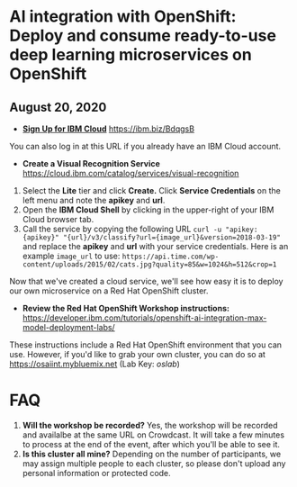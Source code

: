 # AI integration with OpenShift: Deploy and consume ready-to-use deep learning microservices on OpenShift
## August 20, 2020

* **[Sign Up for IBM Cloud](https://ibm.biz/BdqgsB)** https://ibm.biz/BdqgsB

You can also log in at this URL if you already have an IBM Cloud account.

* **Create a Visual Recognition Service** https://cloud.ibm.com/catalog/services/visual-recognition

1. Select the **Lite** tier and click **Create.** Click **Service Credentials** on the left menu and note the **apikey** and **url**.
1. Open the **IBM Cloud Shell** by clicking in the upper-right of your IBM Cloud browser tab.
1. Call the service by copying the following URL `curl -u "apikey:{apikey}" "{url}/v3/classify?url={image_url}&version=2018-03-19"` and replace the **apikey** and **url** with your service credentials. Here is an example `image_url` to use: `https://api.time.com/wp-content/uploads/2015/02/cats.jpg?quality=85&w=1024&h=512&crop=1`

Now that we've created a cloud service, we'll see how easy it is to deploy our own microservice on a Red Hat OpenShift cluster.

* **Review the Red Hat OpenShift Workshop instructions:** https://developer.ibm.com/tutorials/openshift-ai-integration-max-model-deployment-labs/

These instructions include a Red Hat OpenShift environment that you can use. However, if you'd like to grab your own cluster, you can do so at https://osaiint.mybluemix.net (Lab Key: *oslab*)

# FAQ

1. **Will the workshop be recorded?** Yes, the workshop will be recorded and availalbe at the same URL on Crowdcast. It will take a few minutes to process at the end of the event, after which you'll be able to see it.
1. **Is this cluster all mine?** Depending on the number of participants, we may assign multiple people to each cluster, so please don't upload any personal information or protected code.
